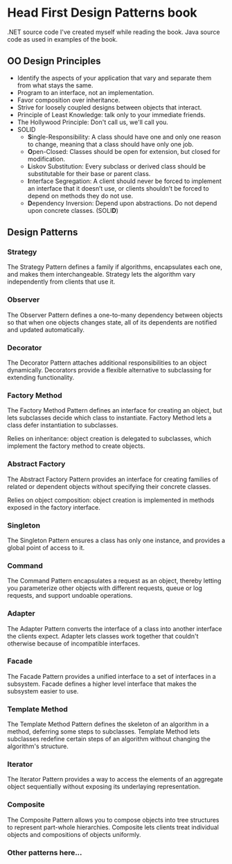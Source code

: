 # Head First Design Patterns book

.NET source code I've created myself while reading the book.
Java source code as used in examples of the book.

## OO Design Principles

- Identify the aspects of your application that vary and separate them from what stays the same.
- Program to an interface, not an implementation.
- Favor composition over inheritance.
- Strive for loosely coupled designs between objects that interact.
- Principle of Least Knowledge: talk only to your immediate friends.
- The Hollywood Principle: Don't call us, we'll call you.
- SOLID
  - **S**ingle-Responsibility: A class should have one and only one reason to change, meaning that a class should have only one job.
  - **O**pen-Closed: Classes should be open for extension, but closed for modification.
  - **L**iskov Substitution: Every subclass or derived class should be substitutable for their base or parent class.
  - **I**nterface Segregation: A client should never be forced to implement an interface that it doesn’t use, or clients shouldn’t be forced to depend on methods they do not use.
  - **D**ependency Inversion: Depend upon abstractions. Do not depend upon concrete classes. (SOLI**D**)

## Design Patterns

### Strategy

The Strategy Pattern defines a family if algorithms, encapsulates each one, and makes them interchangeable. Strategy lets the algorithm vary independently from clients that use it.

### Observer

The Observer Pattern defines a one-to-many dependency between objects so that when one objects changes state, all of its dependents are notified and updated automatically.

### Decorator

The Decorator Pattern attaches additional responsibilities to an object dynamically. Decorators provide a flexible alternative to subclassing for extending functionality.

### Factory Method

The Factory Method Pattern defines an interface for creating an object, but lets subclasses decide which class to instantiate. Factory Method lets a class defer instantiation to subclasses.

Relies on inheritance: object creation is delegated to subclasses, which implement the factory method to create objects.

### Abstract Factory

The Abstract Factory Pattern provides an interface for creating families of related or dependent objects without specifying their concrete classes.

Relies on object composition: object creation is implemented in methods exposed in the factory interface.

### Singleton

The Singleton Pattern ensures a class has only one instance, and provides a global point of access to it.

### Command

The Command Pattern encapsulates a request as an object, thereby letting you parameterize other objects with different requests, queue or log requests, and support undoable operations.

### Adapter

The Adapter Pattern converts the interface of a class into another interface the clients expect. Adapter lets classes work together that couldn't otherwise because of incompatible interfaces.

### Facade

The Facade Pattern provides a unified interface to a set of interfaces in a subsystem. Facade defines a higher level interface that makes the subsystem easier to use.

### Template Method

The Template Method Pattern defines the skeleton of an algorithm in a method, deferring some steps to subclasses. Template Method lets subclasses redefine certain steps of an algorithm without changing the algorithm's structure.

### Iterator

The Iterator Pattern provides a way to access the elements of an aggregate object sequentially without exposing its underlaying representation.

### Composite

The Composite Pattern allows you to compose objects into tree structures to represent part-whole hierarchies. Composite lets clients treat individual objects and compositions of objects uniformly.

### Other patterns here...